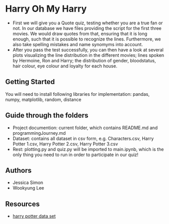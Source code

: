 # Harry Oh My Harry

- First we will give you a Quote quiz, testing whether you are a true fan or not. In our database we have files providing the script for the first three movies. We would draw quotes from that, ensuring that it is long enough, such that it is possible to recognize the lines. Furthermore, we also take spelling mistakes and name synomyms into account. 
- After you pass the test successfully, you can then have a look at several plots visualizing the line distribution in the different movies; lines spoken by Hermoine, Ron and Harry;  the distribution of gender, bloodstatus, hair colour, eye colour and loyalty for each house.

## Getting Started

You will need to install following libraries for implementation: pandas, numpy, matplotlib, random, distance

## Guide through the folders
- Project documention: current folder, which contains README.md and programmingJourney.md
- Dataset: contains all dataset in csv form, e.g. Characters.csv, Harry Potter 1.csv, Harry Potter 2.csv, Harry Potter 3.csv
- Rest: plotting.py and quiz.py will be imported to main.ipynb, which is the only thing you need to run in order to participate in our quiz!

## Authors

- Jessica Simon
- Wookyung Lee

## Resources

* [harry potter data set](https://www.kaggle.com/datasets/gulsahdemiryurek/harry-potter-dataset)
